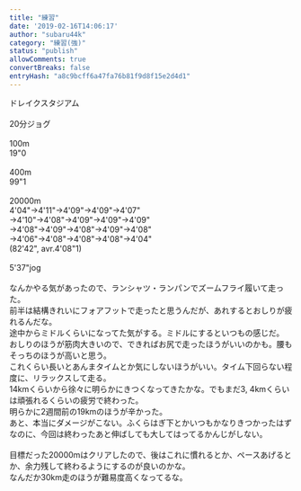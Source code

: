 ```yaml
---
title: "練習"
date: '2019-02-16T14:06:17'
author: "subaru44k"
category: "練習(強)"
status: "publish"
allowComments: true
convertBreaks: false
entryHash: "a8c9bcff6a47fa76b81f9d8f15e2d4d1"
---
```

ドレイクスタジアム<br>
<br>
20分ジョグ<br>
<br>
100m<br>
19"0<br>
<br>
400m<br>
99"1<br>
<br>
20000m<br>
4'04"→4'11"→4'09"→4'09"→4'07"<br>
→4'10"→4'08"→4'09"→4'09"→4'09"<br>
→4'08"→4'09"→4'08"→4'09"→4'08"<br>
→4'06"→4'08"→4'08"→4'08"→4'04"<br>
(82'42", avr.4'08"1)<br>
<br>
5'37"jog<br>
<br>
なんかやる気があったので、ランシャツ・ランパンでズームフライ履いて走った。<br>
前半は結構きれいにフォアフットで走ったと思うんだが、あれするとおしりが疲れるんだな。<br>
途中からミドルくらいになってた気がする。ミドルにするといつもの感じだ。<br>
おしりのほうが筋肉大きいので、できればお尻で走ったほうがいいのかも。腰もそっちのほうが高いと思う。<br>
これくらい長いとあんまタイムとか気にしないほうがいい。タイム下回らない程度に、リラックスして走る。<br>
14kmくらいから徐々に明らかにきつくなってきたかな。でもまだ3, 4kmくらいは頑張れるくらいの疲労で終わった。<br>
明らかに2週間前の19kmのほうが辛かった。<br>
あと、本当にダメージがこない。ふくらはぎ下とかいつもかなりきつかったはずなのに、今回は終わったあと伸ばしても大してはってるかんじがしない。<br>
<br>
目標だった20000mはクリアしたので、後はこれに慣れるとか、ペースあげるとか、余力残して終わるようにするのが良いのかな。<br>
なんだか30km走のほうが難易度高くなってるな。
